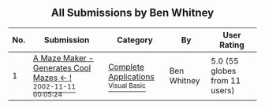 ﻿<div align="center">

## All Submissions by Ben Whitney

</div>

No.  | Submission | Category | By   | User Rating
---- | ---------- | -------- | ---- | -----------
1 | [A Maze Maker \- Generates Cool Mazes \<\- \!<br /><sup>2002-11-11 00:05:24</sup>](https://github.com/Planet-Source-Code/ben-whitney-a-maze-maker-generates-cool-mazes__1-40601) | [Complete Applications<br /><sup>Visual Basic</sup>](../ByCategory/complete-applications__1-27.md) | Ben Whitney | 5.0 (55 globes from 11 users)
